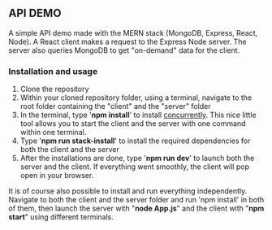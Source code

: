 ## API DEMO
A simple API demo made with the MERN stack (MongoDB, Express, React, Node). 
A React client makes a request to the Express Node server. The server also queries MongoDB to get "on-demand" data for the client.
### Installation and usage
 1. Clone the repository
 2. Within your cloned repository folder, using a terminal, navigate to the root folder containing the "client" and the "server" folder
 3. In the terminal, type '**npm install**' to install [concurrently](https://www.npmjs.com/package/concurrently). This nice little tool allows you to start the client and the server with one command within one terminal.
 4. Type '**npm run stack-install**' to install the required dependencies for both the client and the server
 5. After the installations are done, type '**npm run dev**' to launch both the server and the client. If everything went smoothly, the client will pop open in your browser.

It is of course also possible to install and run everything independently. Navigate to both the client and the server folder and run 'npm install' in both of them, then launch the server with "**node App.js**" and the client with "**npm start**" using different terminals.
